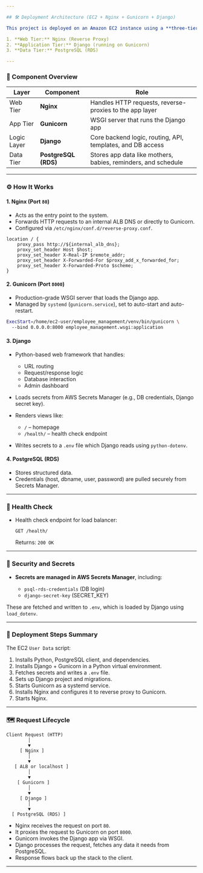 ```yaml
---

## 🛠️ Deployment Architecture (EC2 + Nginx + Gunicorn + Django)

This project is deployed on an Amazon EC2 instance using a **three-tier architecture**:

1. **Web Tier:** Nginx (Reverse Proxy)
2. **Application Tier:** Django (running on Gunicorn)
3. **Data Tier:** PostgreSQL (RDS)

---
```


### 🔗 Component Overview

| Layer       | Component            | Role                                                          |
| ----------- | -------------------- | ------------------------------------------------------------- |
| Web Tier    | **Nginx**            | Handles HTTP requests, reverse-proxies to the app layer       |
| App Tier    | **Gunicorn**         | WSGI server that runs the Django app                          |
| Logic Layer | **Django**           | Core backend logic, routing, API, templates, and DB access    |
| Data Tier   | **PostgreSQL (RDS)** | Stores app data like mothers, babies, reminders, and schedule |

---

### ⚙️ How It Works

#### 1. **Nginx** (Port `80`)

* Acts as the entry point to the system.
* Forwards HTTP requests to an internal ALB DNS or directly to Gunicorn.
* Configured via `/etc/nginx/conf.d/reverse-proxy.conf`.

```nginx
location / {
    proxy_pass http://${internal_alb_dns};
    proxy_set_header Host $host;
    proxy_set_header X-Real-IP $remote_addr;
    proxy_set_header X-Forwarded-For $proxy_add_x_forwarded_for;
    proxy_set_header X-Forwarded-Proto $scheme;
}
```

#### 2. **Gunicorn** (Port `8000`)

* Production-grade WSGI server that loads the Django app.
* Managed by `systemd` (`gunicorn.service`), set to auto-start and auto-restart.

```bash
ExecStart=/home/ec2-user/employee_management/venv/bin/gunicorn \
  --bind 0.0.0.0:8000 employee_management.wsgi:application
```

#### 3. **Django**

* Python-based web framework that handles:

  * URL routing
  * Request/response logic
  * Database interaction
  * Admin dashboard
* Loads secrets from AWS Secrets Manager (e.g., DB credentials, Django secret key).
* Renders views like:

  * `/` – homepage
  * `/health/` – health check endpoint
* Writes secrets to a `.env` file which Django reads using `python-dotenv`.

#### 4. **PostgreSQL (RDS)**

* Stores structured data.
* Credentials (host, dbname, user, password) are pulled securely from Secrets Manager.

---

### 🧪 Health Check

* Health check endpoint for load balancer:

  ```
  GET /health/
  ```

  Returns: `200 OK`

---

### 🔐 Security and Secrets

* **Secrets are managed in AWS Secrets Manager**, including:

  * `psql-rds-credentials` (DB login)
  * `django-secret-key` (SECRET\_KEY)

These are fetched and written to `.env`, which is loaded by Django using `load_dotenv`.

---

### 🚀 Deployment Steps Summary

The EC2 `User Data` script:

1. Installs Python, PostgreSQL client, and dependencies.
2. Installs Django + Gunicorn in a Python virtual environment.
3. Fetches secrets and writes a `.env` file.
4. Sets up Django project and migrations.
5. Starts Gunicorn as a systemd service.
6. Installs Nginx and configures it to reverse proxy to Gunicorn.
7. Starts Nginx.

---

### 🗺️ Request Lifecycle

```text
Client Request (HTTP)
        │
        ▼
     [ Nginx ]
        │
        ▼
   [ ALB or localhost ]
        │
        ▼
    [ Gunicorn ]
        │
        ▼
     [ Django ]
        │
        ▼
  [ PostgreSQL (RDS) ]
```

* Nginx receives the request on port `80`.
* It proxies the request to Gunicorn on port `8000`.
* Gunicorn invokes the Django app via WSGI.
* Django processes the request, fetches any data it needs from PostgreSQL.
* Response flows back up the stack to the client.

---
